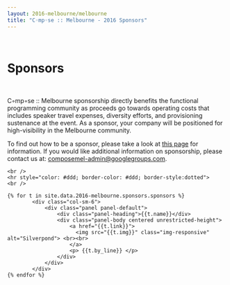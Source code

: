 ```yaml
---
layout: 2016-melbourne/melbourne
title: "C◦mp◦se :: Melbourne - 2016 Sponsors"
---
```


<!--

TODO:

* Update sponsorship prospectus link to an internal page

-->

<style type="text/css">
		.panel-default .panel-body.unrestricted-height {
			max-height: none;
		}
</style>

<div class="sep talk melbourne" data-stellar-background-ratio="0.5" style="background-position: 50% -91.5px;"></div>
<br />

<div class="container">

  <h1 class="centered">Sponsors</h1>
  <br />

  <div class="row">
    <div class="col-sm-offset-2 col-sm-8">
      <p>
        C◦mp◦se :: Melbourne sponsorship directly benefits the functional programming community as
        proceeds go towards operating costs that includes speaker travel expenses,
        diversity efforts, and provisioning sustenance at the event. As a sponsor, your
        company will be positioned for high-visibility in the Melbourne community.
      </p>
      <p>
        To find out how to be a sponsor, please take a look at
        <a href="https://github.com/composeconference/Compose-Melbourne/wiki/Sponsorship-Tiers">this page</a>
        for information. If you would like additional information on sponsorship,
        please contact us at: <a href="mailto:composemel-admin@googlegroups.com">composemel-admin@googlegroups.com</a>.
      </p>
    </div>
  </div>
  <div class="row">

    <br />
    <hr style="color: #ddd; border-color: #ddd; border-style:dotted">
    <br />

	{% for t in site.data.2016-melbourne.sponsors.sponsors %}
			<div class="col-sm-6">
				<div class="panel panel-default">
					<div class="panel-heading">{{t.name}}</div>
					<div class="panel-body centered unrestricted-height">
						<a href="{{t.link}}">
						  <img src="{{t.img}}" class="img-responsive" alt="Silverpond"> <br><br>
						</a>
						<p> {{t.by_line}} </p>
					</div>
				</div>
			</div>
	{% endfor %}
  </div>
</div>
